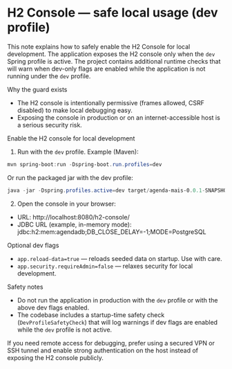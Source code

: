 # H2 Console — safe local usage (dev profile)

This note explains how to safely enable the H2 Console for local development. The application exposes the H2 console only when the `dev` Spring profile is active. The project contains additional runtime checks that will warn when dev-only flags are enabled while the application is not running under the `dev` profile.

Why the guard exists
- The H2 console is intentionally permissive (frames allowed, CSRF disabled) to make local debugging easy.
- Exposing the console in production or on an internet-accessible host is a serious security risk.

Enable the H2 console for local development
1. Run with the `dev` profile. Example (Maven):

```powershell
mvn spring-boot:run -Dspring-boot.run.profiles=dev
```

Or run the packaged jar with the dev profile:

```powershell
java -jar -Dspring.profiles.active=dev target/agenda-mais-0.0.1-SNAPSHOT.jar
```

2. Open the console in your browser:

- URL: http://localhost:8080/h2-console/
- JDBC URL (example, in-memory mode): jdbc:h2:mem:agendadb;DB_CLOSE_DELAY=-1;MODE=PostgreSQL

Optional dev flags
- `app.reload-data=true` — reloads seeded data on startup. Use with care.
- `app.security.requireAdmin=false` — relaxes security for local development.

Safety notes
- Do not run the application in production with the `dev` profile or with the above dev flags enabled.
- The codebase includes a startup-time safety check (`DevProfileSafetyCheck`) that will log warnings if dev flags are enabled while the `dev` profile is not active.

If you need remote access for debugging, prefer using a secured VPN or SSH tunnel and enable strong authentication on the host instead of exposing the H2 console publicly.
